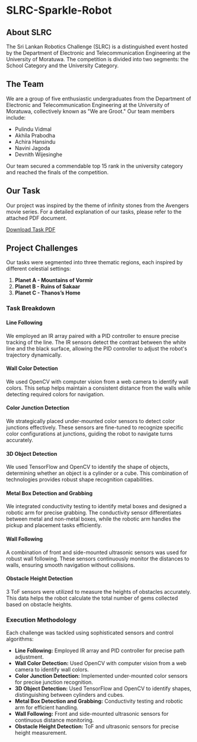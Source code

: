 # SLRC-Sparkle-Robot

## About SLRC
The Sri Lankan Robotics Challenge (SLRC) is a distinguished event hosted by the Department of Electronic and Telecommunication Engineering at the University of Moratuwa. The competition is divided into two segments: the School Category and the University Category.

## The Team
We are a group of five enthusiastic undergraduates from the Department of Electronic and Telecommunication Engineering at the University of Moratuwa, collectively known as "We are Groot." Our team members include:

- Pulindu Vidmal
- Akhila Prabodha
- Achira Hansindu
- Navini Jagoda
- Devnith Wijesinghe

Our team secured a commendable top 15 rank in the university category and reached the finals of the competition.

## Our Task
Our project was inspired by the theme of infinity stones from the Avengers movie series. For a detailed explanation of our tasks, please refer to the attached PDF document.

[Download Task PDF]([https://ent.uom.lk/wp-content/uploads/2024/01/SLRC-2024-University-Category-v1.pdf])

## Project Challenges
Our tasks were segmented into three thematic regions, each inspired by different celestial settings:

1. **Planet A - Mountains of Vormir**
2. **Planet B - Ruins of Sakaar**
3. **Planet C - Thanos’s Home**

### Task Breakdown

#### Line Following
We employed an IR array paired with a PID controller to ensure precise tracking of the line. The IR sensors detect the contrast between the white line and the black surface, allowing the PID controller to adjust the robot's trajectory dynamically.

#### Wall Color Detection
We used OpenCV with computer vision from a web camera to identify wall colors. This setup helps maintain a consistent distance from the walls while detecting required colors for navigation.

#### Color Junction Detection
We strategically placed under-mounted color sensors to detect color junctions effectively. These sensors are fine-tuned to recognize specific color configurations at junctions, guiding the robot to navigate turns accurately.

#### 3D Object Detection
We used TensorFlow and OpenCV to identify the shape of objects, determining whether an object is a cylinder or a cube. This combination of technologies provides robust shape recognition capabilities.

#### Metal Box Detection and Grabbing
We integrated conductivity testing to identify metal boxes and designed a robotic arm for precise grabbing. The conductivity sensor differentiates between metal and non-metal boxes, while the robotic arm handles the pickup and placement tasks efficiently.

#### Wall Following
A combination of front and side-mounted ultrasonic sensors was used for robust wall following. These sensors continuously monitor the distances to walls, ensuring smooth navigation without collisions.

#### Obstacle Height Detection
3 ToF sensors were utilized to measure the heights of obstacles accurately. This data helps the robot calculate the total number of gems collected based on obstacle heights.

### Execution Methodology
Each challenge was tackled using sophisticated sensors and control algorithms:

- **Line Following:** Employed IR array and PID controller for precise path adjustment.
- **Wall Color Detection:** Used OpenCV with computer vision from a web camera to identify wall colors.
- **Color Junction Detection:** Implemented under-mounted color sensors for precise junction recognition.
- **3D Object Detection:** Used TensorFlow and OpenCV to identify shapes, distinguishing between cylinders and cubes.
- **Metal Box Detection and Grabbing:** Conductivity testing and robotic arm for efficient handling.
- **Wall Following:** Front and side-mounted ultrasonic sensors for continuous distance monitoring.
- **Obstacle Height Detection:** ToF and ultrasonic sensors for precise height measurement.
